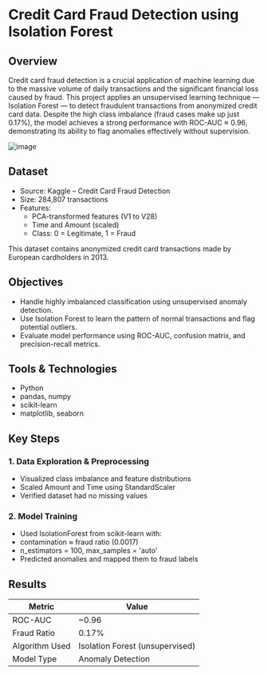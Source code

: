 # Credit Card Fraud Detection using Isolation Forest

## Overview
Credit card fraud detection is a crucial application of machine learning due to the massive volume of daily transactions and the significant financial loss caused by fraud. This project applies an unsupervised learning technique — Isolation Forest — to detect fraudulent transactions from anonymized credit card data.
Despite the high class imbalance (fraud cases make up just 0.17%), the model achieves a strong performance with ROC-AUC ≈ 0.96, demonstrating its ability to flag anomalies effectively without supervision.

![image](https://github.com/user-attachments/assets/8a698bb5-d288-4b9c-9626-1bdd3fc53db1)



## Dataset

- Source: Kaggle – Credit Card Fraud Detection
- Size: 284,807 transactions
- Features:
  - PCA-transformed features (V1 to V28)
  - Time and Amount (scaled)
  - Class: 0 = Legitimate, 1 = Fraud
    
This dataset contains anonymized credit card transactions made by European cardholders in 2013.

## Objectives

- Handle highly imbalanced classification using unsupervised anomaly detection.
- Use Isolation Forest to learn the pattern of normal transactions and flag potential outliers.
- Evaluate model performance using ROC-AUC, confusion matrix, and precision-recall metrics.

## Tools & Technologies

- Python
- pandas, numpy
- scikit-learn
- matplotlib, seaborn

## Key Steps

### 1. Data Exploration & Preprocessing
- Visualized class imbalance and feature distributions
- Scaled Amount and Time using StandardScaler
- Verified dataset had no missing values

### 2. Model Training
- Used IsolationForest from scikit-learn with:
- contamination ≈ fraud ratio (0.0017)
- n_estimators = 100, max_samples = 'auto'
- Predicted anomalies and mapped them to fraud labels

## Results

| Metric |	Value |
| ------ | ------ |
| ROC-AUC	  |~0.96  |
|Fraud Ratio|	0.17% |
| Algorithm Used	| Isolation Forest (unsupervised)|
|Model Type	| Anomaly Detection|
